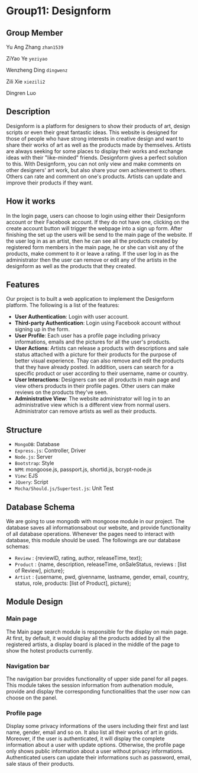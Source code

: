 #  Group11: Designform
## Group Member
Yu Ang Zhang 
`zhan1539`

ZiYao Ye 
`yeziyao`

Wenzheng Ding 
`dingwenz`

Zili Xie 
`xiezili2`

Dingren Luo
## Description
Designform is a platform for designers to show their products of art, design scripts or even their great fantastic ideas. This website is designed for those of people who have strong interests in creative design and want to share their works of art as well as the products made by themselves. Artists are always seeking for some places to display their works and exchange ideas with their "like-minded" friends. Designform gives a perfect solution to this. With Designform, you can not only view and make comments on other designers' art work, but also share your own achievement to others. Others can rate and comment on one's products. Artists can update and improve their products if they want.


## How it works
In the login page, users can choose to login using either their Designform account or their Facebook account. If they do not have one, clicking on the create account button will trigger the webpage into a sign up form. After finishing the set up the users will be send to the main page of the website. If the user log in as an artist, then he can see all the products created by registered form members in the main page, he or she can visit any of the products, make comment to it or leave a rating. If the user log in as the administrator then the user can remove or edit any of the artists in the designform as well as the products that they created.


## Features
Our project is to built a web application to implement the Designform platform. The following is a list of the features:

- **User Authentication**: Login with user account. 
- **Third-party Authentication**:  Login using Facebook account without signing up in the form.
- **User Profile**: Each user has a profile page including privacy informations, emails and the pictures for all the user's products.
- **User Actions**: Artists can release a products with descriptions and sale status attached with a picture for their products for the purpose of better visual experience. Thay can also remove and edit the products that they have already posted. In addition, users can search for a specific product or user according to their username, name or country.
- **User Interactions**: Designers can see all products in main page and view others products in their profile pages. Other users can make reviews on the products they've seen. 
- **Administrative View**: The website administrator will log in to an administrative view which is a different view from normal users. Administrator can remove artists as well as their products.


## Structure

- ``MongoDB``: Database
- ``Express.js``: Controller, Driver
- ``Node.js``: Server
- ``Bootstrap``: Style
- ``NPM``: mongoose.js, passport.js, shortid.js, bcrypt-node.js
- ``View``: EJS
- ``JQuery``: Script
- ``Mocha/Should.js/Supertest.js``: Unit Test

## Database Schema
We are going to use mongodb with mongoose module in our project. The database saves all informationsabout our website, and provide functionality of all database operations. Whenever the pages need to interact with database, this module should be used.
The followings are our database schemas:
- `Review` : {reviewID, rating, author, releaseTime, text};
- `Product` : {name, description, releaseTime, onSaleStatus, reviews : [list of Review], picture};
- `Artist` : {username, pwd, givenname, lastname, gender, email, country, status, role, products: [list of Product], picture};


## Module Design

### Main page
The Main page search module is responsible for the display on main page. At first, by default, it would display all the products added by all the registered artists, a display board is placed in the middle of the page to show the hotest products currently.

### Navigation bar
The navigation bar provides functionality of upper side panel for all pages. This module takes the session information from authenation module, provide and display the corresponding functionalities that the user now can choose on the panel. 

### Profile page
Display some privacy informations of the users including their first and last name, gender, email and so on. It also list all their works of art in grids. Moreover, if the user is authenticated, it will display the complete information about a user with update options. Otherwise, the profile page only shows public information about a user without privacy informations. Authenticated users can update their informations such as password, email, sale staus of their products.



